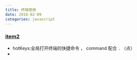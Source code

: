```yaml
---
title: 终端使用
date: 2018-02-09
categories: javascript
---
```


### [item2](https://segmentfault.com/a/1190000012786464)

* hotKeys:全局打开终端的快捷命令 ， command 配合 `.` （点）   
* ​

